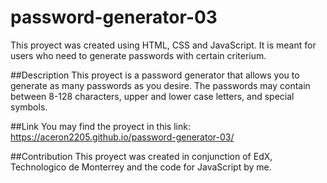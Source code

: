 # password-generator-03
This proyect was created using HTML, CSS and JavaScript. It is meant for users who need to generate passwords with certain criterium.

##Description
This proyect is a password generator that allows you to generate as many passwords as you desire. The passwords may contain between 8-128 characters, upper and lower case letters, and special symbols.

##Link
You may find the proyect in this link: https://aceron2205.github.io/password-generator-03/

##Contribution
This proyect was created in conjunction of EdX, Technologico de Monterrey and the code for JavaScript by me.
